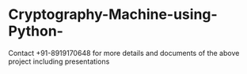# Cryptography-Machine-using-Python-
Contact +91-8919170648 for more details and documents of the above project including presentations
